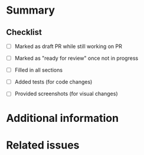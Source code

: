 <!-- This is a comment. You can remove it and other comments while filling out the template -->

# Summary

<!-- 
Please provide a **short** summary in a few sentences of what the PR does.
Try to keep it to as few full sentences as possible.
-->

## Checklist

<!--
Points that don't don't apply can simply be checked off.
Feel free to add **N/A** for clarity.

Example:

  - [x] Added tests (for code changes) **N/A**
-->

 - [ ] Marked as draft PR while still working on PR
 - [ ] Marked as "ready for review" once not in progress
 - [ ] Filled in all sections
 - [ ] Added tests (for code changes)
 - [ ] Provided screenshots (for visual changes)


# Additional information

<!--
In this section you can describe more in depth:

 - **why** you made it
 - **how** it achieves its goals

====================Screenshots=====================
If your PR is visual **provide screenshots**!
It makes it much easier for reviewers to evaluate your work
-->

# Related issues

<!-- 
If your PR resolves and existing issue, please link to it in this section.

Example:

  Resolves #1234

Should it not be related to any issue just with "N/A" or "Not applicable"
-->
